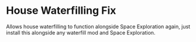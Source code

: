 # House Waterfilling Fix 
Allows house waterfilling to function alongside Space Exploration again, just install this alongside any waterfill mod and Space Exploration.
